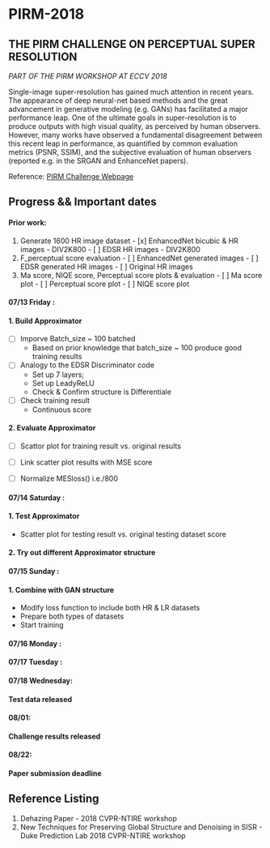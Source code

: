 # PIRM-2018

## THE PIRM CHALLENGE ON PERCEPTUAL SUPER RESOLUTION

*PART OF THE PIRM WORKSHOP AT ECCV 2018* 

Single-image super-resolution has gained much attention in recent years. The appearance of deep neural-net based methods and the great advancement in generative modeling (e.g. GANs) has facilitated a major performance leap. One of the ultimate goals in super-resolution is to produce outputs with high visual quality, as perceived by human observers. However, many works have observed a fundamental disagreement between this recent leap in performance, as quantified by common evaluation metrics (PSNR, SSIM), and the subjective evaluation of human observers (reported e.g. in the SRGAN and EnhanceNet papers).

Reference:
[PIRM Challenge Webpage](https://www.pirm2018.org/PIRM-SR.html)



## Progress && Important dates

#### Prior work: 
  1. Generate 1600 HR image dataset 
    - [x] EnhancedNet bicubic & HR images - DIV2K800 
    - [ ] EDSR HR images - DIV2K800
  2. F_perceptual score evaluation 
    - [ ] EnhancedNet generated images
    - [ ] EDSR generated HR images 
    - [ ] Original HR images 
  3. Ma score, NIQE score, Perceptual score plots & evaluation 
    - [ ] Ma score plot
    - [ ] Perceptual score plot 
    - [ ] NIQE score plot
  
  
#### 07/13 Friday : 
#### 1. Build Approximator 
  - [ ] Imporve Batch_size ~ 100 batched 
    -  Based on prior knowledge that batch_size ~ 100 produce good training results 
  - [ ] Analogy to the EDSR Discriminator code 
    - Set up 7 layers;
    - Set up LeadyReLU 
    - Check & Confirm structure is Differentiale 
  - [ ] Check training result 
    - Continuous score 

#### 2. Evaluate Approximator
  - [ ] Scattor plot for training result vs. original results 
  - [ ] Link scatter plot results with MSE score 
  - [ ] Normalize MESloss() i.e./800
  
  
#### 07/14 Saturday : 
#### 1. Test Approximator
  - Scatter plot for testing result vs. original testing dataset score 

#### 2. Try out different Approximator structure 


#### 07/15 Sunday : 
#### 1. Combine with GAN structure 
  - Modify loss function to include both HR & LR datasets
  - Prepare both types of datasets
  - Start training 


#### 07/16 Monday : 


#### 07/17 Tuesday : 


#### 07/18 Wednesday: 
#### Test data released 


#### 08/01: 
#### Challenge results released 


#### 08/22: 
#### Paper submission deadline 


## Reference Listing
1. Dehazing Paper - 2018 CVPR-NTIRE workshop 
2. New Techniques for Preserving Global Structure and Denoising in SISR - Duke Prediction Lab 2018 CVPR-NTIRE workshop 
